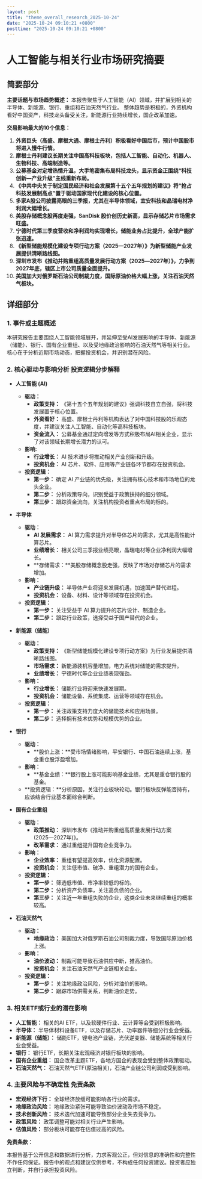 ```yaml
---
layout: post
title: "theme_overall_research_2025-10-24"
date: "2025-10-24 09:10:21 +0800"
posttime: "2025-10-24 09:10:21 +0800"
---
```


# 人工智能与相关行业市场研究摘要

## 简要部分

**主要话题与市场趋势概述：** 本报告聚焦于人工智能（AI）领域，并扩展到相关的半导体、新能源、银行、重组和石油天然气行业。 整体趋势是积极的，外资机构看好中国资产，科技龙头备受关注，新能源行业持续增长，国企改革加速。

**交易影响最大的10个信息：**

1.  **外资巨头（高盛、摩根大通、摩根士丹利）积极看好中国后市，预计中国股市将进入慢牛行情。**
2.  **摩根士丹利建议长期关注中国高科技板块，包括人工智能、自动化、机器人、生物科技、高端制造等。**
3.  **公募基金对定增热情升温，大手笔密集布局科技龙头，显示资金正围绕“科技创新―产业升级”主线重新布局。**
4.  **《中共中央关于制定国民经济和社会发展第十五个五年规划的建议》将“抢占科技发展制高点”置于驱动国家现代化建设的核心位置。**
5.  **多家A股公司披露亮眼的三季报，尤其在半导体领域，宜安科技和晶瑞电材净利润大幅增长。**
6.  **美股存储概念股再度走强，SanDisk 股价创历史新高，显示存储芯片市场需求旺盛。**
7.  **宁德时代第三季度营收和净利润均实现增长，储能业务占比提升，全球产能扩张迅速。**
8.  **《新型储能规模化建设专项行动方案（2025—2027年）》为新型储能产业发展提供清晰路线图。**
9.  **深圳市发布《推动并购重组高质量发展行动方案（2025―2027年）》，力争到2027年底，辖区上市公司质量全面提升。**
10. **美国加大对俄罗斯石油公司制裁力度，国际原油价格大幅上涨，关注石油天然气板块。**

## 详细部分

### 1. 事件或主题概述

本研究报告主要围绕人工智能领域展开，并延伸至受AI发展影响的半导体、新能源（储能）、银行、国有企业重组、以及受地缘政治影响的石油天然气等相关行业。核心在于分析近期市场动态，把握投资机会，并识别潜在风险。

### 2. 核心驱动与影响分析 投资逻辑分步解释

*   **人工智能 (AI)**
    *   **驱动：**
        *   **政策支持：** 《第十五个五年规划的建议》强调科技自立自强，将科技发展置于核心位置。
        *   **外资看好：** 高盛、摩根士丹利等机构表达了对中国科技股的乐观态度，并建议关注人工智能、自动化等高科技板块。
        *   **资金流入：** 公募基金通过定向增发等方式积极布局AI相关企业，显示了对该领域长期增长潜力的认可。
    *   **影响:**
        *   **行业增长：** AI 技术进步将推动相关产业创新和升级。
        *   **投资机会：** AI 芯片、软件、应用等产业链各环节都存在投资机会。
    *   **投资逻辑：**
        *   **第一步：** 确定 AI 产业链的优先级，关注拥有核心技术和市场地位的龙头企业。
        *   **第二步：** 分析政策导向，识别受益于政策扶持的细分领域。
        *   **第三步：** 跟踪资金流向，关注机构投资者重点布局的标的。

*   **半导体**
    *   **驱动：**
        *   **AI 发展需求：** AI 算力需求提升对半导体芯片的需求，尤其是高性能计算芯片。
        *   **业绩增长：** 相关公司三季报业绩亮眼，晶瑞电材等企业净利润大幅增长。
        *   **存储需求：**美股存储概念股走强，反映了市场对存储芯片的需求增加。
    *   **影响：**
        *   **产业链升级：** 半导体产业将迎来发展机遇，加速国产替代进程。
        *   **投资机会：** 设备、材料、设计等领域存在投资机会。
    *   **投资逻辑：**
        *   **第一步：** 关注受益于 AI 算力提升的芯片设计、制造企业。
        *   **第二步：** 跟踪行业政策，选择受益于国产替代的企业。

*   **新能源（储能）**
    *   **驱动：**
        *   **政策支持：** 《新型储能规模化建设专项行动方案》为行业发展提供清晰路线图。
        *   **市场需求：** 新能源装机容量增加，电力系统对储能的需求提升。
        *   **业绩增长：** 宁德时代等企业业绩表现强劲。
    *   **影响：**
        *   **行业增长：** 储能行业将迎来快速发展期。
        *   **投资机会：** 储能设备、系统集成、运营等领域存在机会。
    *   **投资逻辑：**
        *   **第一步：** 关注政策支持力度大的储能技术和应用场景。
        *   **第二步：** 选择拥有技术优势和规模优势的企业。

*   **银行**
    *   **驱动：**
        *   **股价上涨：**受市场情绪影响，平安银行、中国石油连续上涨，基金重仓股浮盈增加。
    *   **影响：**
        *   **基金业绩：**银行股上涨可能影响基金业绩，尤其是重仓银行股的基金。
    *   **投资逻辑：**分析原因，关注行业板块轮动。银行板块反弹能否持有，应该结合行业基本面综合判断。

*   **国有企业重组**
    *   **驱动：**
        *   **政策推动：** 深圳市发布《推动并购重组高质量发展行动方案(2025―2027年)》。
        *   **改革需求：** 通过重组提升国有企业竞争力。
    *   **影响：**
        *   **企业效率：** 重组有望提高效率，优化资源配置。
        *   **投资机会：** 关注低市值、破净、重组潜力的国有企业。
    *   **投资逻辑：**
        *   **第一步：** 筛选低市值、市净率较低的标的。
        *   **第二步：** 分析资产负债率，关注高负债的企业。
        *   **第三步：** 关注近一年重组失败的企业，这类企业未来继续重组的概率较高。

*   **石油天然气**
    *   **驱动：**
        *   **地缘政治：** 美国加大对俄罗斯石油公司制裁力度，导致国际原油价格上涨。
    *   **影响：**
        *   **油价波动：** 制裁可能导致石油供应中断，推高油价。
        *   **投资机会：** 关注石油天然气产业链相关企业。
    *   **投资逻辑：**
        *   **第一步：** 关注地缘政治风险，分析对油价的影响。
        *   **第二步：** 跟踪市场供需关系，判断油价走势。

### 3. 相关ETF或行业的潜在影响

*   **人工智能：** 相关的AI ETF，以及软硬件行业、云计算等会受到积极影响。
*   **半导体：** 半导体材料设备ETF，以及存储芯片、功率器件等细分行业会受益。
*   **新能源（储能）：** 储能ETF，锂电池产业链，光伏逆变器、储能系统等相关行业会受益。
*   **银行：** 银行ETF，长期关注宏观经济对银行板块的影响。
*   **国有企业重组：** 国企改革主题ETF，各地方国企的表现会受到整体政策驱动。
*   **石油天然气：** 石油天然气ETF(原油相关)，石油产业链公司利润或受到影响。

### 4. 主要风险与不确定性 免责条款

*   **宏观经济下行：** 全球经济放缓可能影响各行业的需求。
*   **地缘政治风险：** 地缘政治紧张可能导致油价波动及市场不稳定。
*   **技术创新风险：** 技术迭代加速可能导致部分企业失去竞争力。
*   **政策风险：** 政策调整可能对相关行业产生影响。
*   **估值风险：** 部分板块可能存在估值过高的风险。

**免责条款：**

本报告基于公开信息和数据进行分析，力求客观公正，但对信息的准确性和完整性不作任何保证。报告中的观点和建议仅供参考，不构成任何投资建议。投资者应独立判断，并自行承担投资风险。